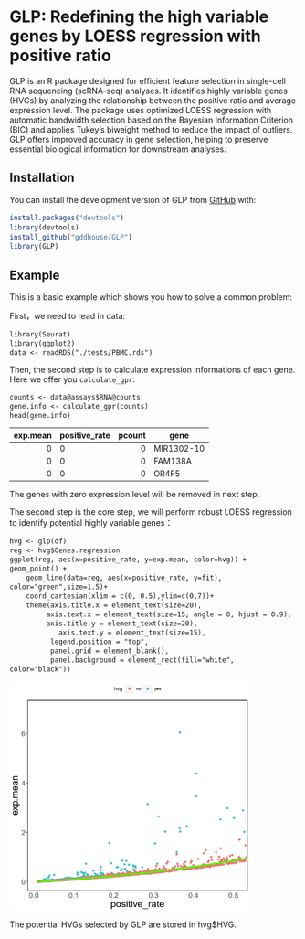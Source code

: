 # GLP: Redefining the high variable genes by LOESS regression with positive ratio

GLP is an R package designed for efficient feature selection in single-cell RNA sequencing (scRNA-seq) analyses. It identifies highly variable genes (HVGs) by analyzing the relationship between the positive ratio and average expression level. The package uses optimized LOESS regression with automatic bandwidth selection based on the Bayesian Information Criterion (BIC) and applies Tukey’s biweight method to reduce the impact of outliers. GLP offers improved accuracy in gene selection, helping to preserve essential biological information for downstream analyses.

## Installation

You can install the development version of GLP from [GitHub](https://github.com/) with:

``` r
install.packages("devtools")
library(devtools)
install_github("gddhouse/GLP")
library(GLP)
```

## Example

This is a basic example which shows you how to solve a common problem:

First，we need to read in data:
```{r example}
library(Seurat)
library(ggplot2)
data <- readRDS("./tests/PBMC.rds")
```


Then, the second step is to calculate expression informations of each gene. Here we offer you `calculate_gpr`:

```{r cars}
counts <- data@assays$RNA@counts
gene.info <- calculate_gpr(counts)
head(gene.info)
```
| exp.mean | positive_rate | pcount |     gene |
|---------:|---------------|-------:|----------|
|         0|              0|       0|MIR1302-10|
|         0|              0|       0|   FAM138A|
|         0|              0|       0|     OR4F5|

The genes with zero expression level will be removed in next step.

The second step is the core step, we will perform robust LOESS regression to identify potential highly variable genes：

```{r pressure, echo = FALSE}
hvg <- glp(df)
reg <- hvg$Genes.regression
ggplot(reg, aes(x=positive_rate, y=exp.mean, color=hvg)) + geom_point() +
    geom_line(data=reg, aes(x=positive_rate, y=fit), color="green",size=1.5)+ 
    coord_cartesian(xlim = c(0, 0.5),ylim=c(0,7))+
    theme(axis.title.x = element_text(size=20),
         axis.text.x = element_text(size=15, angle = 0, hjust = 0.9),
         axis.title.y = element_text(size=20),
            axis.text.y = element_text(size=15),
          legend.position = "top",
          panel.grid = element_blank(),
          panel.background = element_rect(fill="white", color="black"))
```
<picture>
 <source media="(prefers-color-scheme: dark)" srcset="https://github.com/gddhouse/GLP/blob/main/tests/regression.png">
 <source media="(prefers-color-scheme: light)" srcset="https://github.com/gddhouse/GLP/blob/main/tests/regression.png">
 <img alt="YOUR-ALT-TEXT" src="https://github.com/gddhouse/GLP/blob/main/tests/regression.png" width="420" height="400">
</picture>


The potential HVGs selected by GLP are stored in hvg$HVG.
